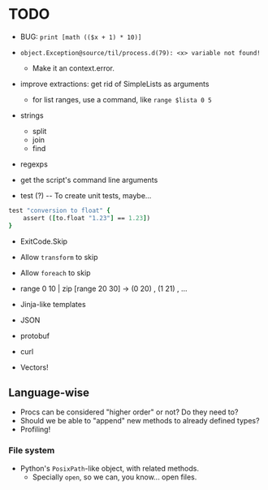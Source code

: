 # TODO

* BUG: `print [math (($x + 1) * 10)]`
* `object.Exception@source/til/process.d(79): <x> variable not found!`
    * Make it an context.error.
* improve extractions: get rid of SimpleLists as arguments
    * for list ranges, use a command, like `range $lista 0 5`
* strings
    * split
    * join
    * find
* regexps
* get the script's command line arguments

* test (?) -- To create unit tests, maybe...

```tcl
test "conversion to float" {
    assert ([to.float "1.23"] == 1.23])
}
```

* ExitCode.Skip
* Allow `transform` to skip
* Allow `foreach` to skip

* range 0 10 | zip [range 20 30] -> (0 20) , (1 21) , ...

* Jinja-like templates
* JSON
* protobuf
* curl
* Vectors!

## Language-wise

* Procs can be considered "higher order" or not? Do they need to?
* Should we be able to "append" new methods to already defined types?
* Profiling!

### File system

* Python's `PosixPath`-like object, with related methods.
    * Specially  `open`, so we can, you know... open files.
